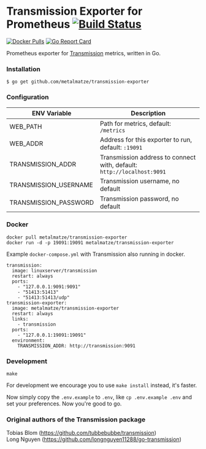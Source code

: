 # Transmission Exporter for Prometheus [![Build Status](https://drone.github.matthiasloibl.com/api/badges/metalmatze/transmission-exporter/status.svg)](https://drone.github.matthiasloibl.com/metalmatze/transmission-exporter)

[![Docker Pulls](https://img.shields.io/docker/pulls/metalmatze/transmisson-exporter.svg?maxAge=604800)](https://hub.docker.com/r/metalmatze/transmission-exporter)
[![Go Report Card](https://goreportcard.com/badge/github.com/metalmatze/transmission-exporter)](https://goreportcard.com/report/github.com/metalmatze/transmission-exporter)

Prometheus exporter for [Transmission](https://transmissionbt.com/) metrics, written in Go.

### Installation

    $ go get github.com/metalmatze/transmission-exporter

### Configuration

ENV Variable | Description
|----------|-----|
| WEB_PATH | Path for metrics, default: `/metrics` |
| WEB_ADDR | Address for this exporter to run, default: `:19091` |
| TRANSMISSION_ADDR | Transmission address to connect with, default: `http://localhost:9091` |
| TRANSMISSION_USERNAME | Transmission username, no default |
| TRANSMISSION_PASSWORD | Transmission password, no default |

### Docker

    docker pull metalmatze/transmission-exporter
    docker run -d -p 19091:19091 metalmatze/transmission-exporter

Example `docker-compose.yml` with Transmission also running in docker.

    transmission:
      image: linuxserver/transmission
      restart: always
      ports:
        - "127.0.0.1:9091:9091"
        - "51413:51413"
        - "51413:51413/udp"
    transmission-exporter:
      image: metalmatze/transmission-exporter
      restart: always
      links:
        - transmission
      ports:
        - "127.0.0.1:19091:19091"
      environment:
        TRANSMISSION_ADDR: http://transmission:9091

### Development

    make

For development we encourage you to use `make install` instead, it's faster.

Now simply copy the `.env.example` to `.env`, like `cp .env.example .env` and set your preferences.
Now you're good to go.

### Original authors of the Transmission package  
Tobias Blom (https://github.com/tubbebubbe/transmission)  
Long Nguyen (https://github.com/longnguyen11288/go-transmission)



